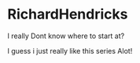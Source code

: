 # RichardHendricks

<SILICON VALLEY>

I really Dont know where to start at?

I guess i just really like this series Alot!
